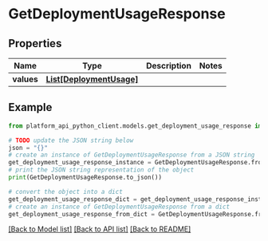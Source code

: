 # GetDeploymentUsageResponse


## Properties

Name | Type | Description | Notes
------------ | ------------- | ------------- | -------------
**values** | [**List[DeploymentUsage]**](DeploymentUsage.md) |  | 

## Example

```python
from platform_api_python_client.models.get_deployment_usage_response import GetDeploymentUsageResponse

# TODO update the JSON string below
json = "{}"
# create an instance of GetDeploymentUsageResponse from a JSON string
get_deployment_usage_response_instance = GetDeploymentUsageResponse.from_json(json)
# print the JSON string representation of the object
print(GetDeploymentUsageResponse.to_json())

# convert the object into a dict
get_deployment_usage_response_dict = get_deployment_usage_response_instance.to_dict()
# create an instance of GetDeploymentUsageResponse from a dict
get_deployment_usage_response_from_dict = GetDeploymentUsageResponse.from_dict(get_deployment_usage_response_dict)
```
[[Back to Model list]](../README.md#documentation-for-models) [[Back to API list]](../README.md#documentation-for-api-endpoints) [[Back to README]](../README.md)


